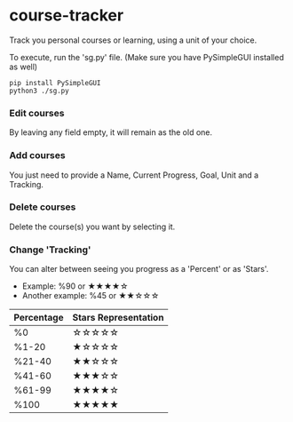 # course-tracker
Track you personal courses or learning, using a unit of your choice.

To execute, run the 'sg.py' file. (Make sure you have PySimpleGUI installed as well)

```console
pip install PySimpleGUI
python3 ./sg.py
```
### Edit courses
By leaving any field empty, it will remain as the old one.
### Add courses
You just need to provide a Name, Current Progress, Goal, Unit and a Tracking.
### Delete courses
Delete the course(s) you want by selecting it.
### Change 'Tracking'
You can alter between seeing you progress as a 'Percent' or as 'Stars'.
- Example: %90 or ★★★★☆
- Another example: %45 or ★★☆☆☆

| Percentage | Stars Representation |
|---|---|
| %0 | ☆☆☆☆☆ |
| %1-20 | ★☆☆☆☆ |
| %21-40 | ★★☆☆☆ |
| %41-60 | ★★★☆☆ |
| %61-99 | ★★★★☆ |
| %100 | ★★★★★ |
